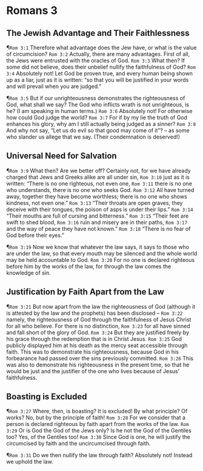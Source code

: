 # Romans 3

## The Jewish Advantage and Their Faithlessness
¶`Rom 3:1` Therefore what advantage does the Jew have, or what is the value of circumcision?
`Rom 3:2` Actually, there are many advantages. First of all, the Jews were entrusted with the oracles of God.
`Rom 3:3` What then? If some did not believe, does their unbelief nullify the faithfulness of God?
`Rom 3:4` Absolutely not! Let God be proven true, and every human being shown up as a liar, just as it is written: “so that you will be justified in your words and will prevail when you are judged.”

¶`Rom 3:5` But if our unrighteousness demonstrates the righteousness of God, what shall we say? The God who inflicts wrath is not unrighteous, is he? (I am speaking in human terms.)
`Rom 3:6` Absolutely not! For otherwise how could God judge the world?
`Rom 3:7` For if by my lie the truth of God enhances his glory, why am I still actually being judged as a sinner?
`Rom 3:8` And why not say, “Let us do evil so that good may come of it”? – as some who slander us allege that we say. (Their condemnation is deserved!)

## Universal Need for Salvation
¶`Rom 3:9` What then? Are we better off? Certainly not, for we have already charged that Jews and Greeks alike are all under sin,
`Rom 3:10` just as it is written: “There is no one righteous, not even one,
`Rom 3:11` there is no one who understands, there is no one who seeks God.
`Rom 3:12` All have turned away, together they have become worthless; there is no one who shows kindness, not even one.”
`Rom 3:13` “Their throats are open graves, they deceive with their tongues, the poison of asps is under their lips.”
`Rom 3:14` “Their mouths are full of cursing and bitterness.”
`Rom 3:15` “Their feet are swift to shed blood,
`Rom 3:16` ruin and misery are in their paths,
`Rom 3:17` and the way of peace they have not known.”
`Rom 3:18` “There is no fear of God before their eyes.”

¶`Rom 3:19` Now we know that whatever the law says, it says to those who are under the law, so that every mouth may be silenced and the whole world may be held accountable to God.
`Rom 3:20` For no one is declared righteous before him by the works of the law, for through the law comes the knowledge of sin.

## Justification by Faith Apart from the Law
¶`Rom 3:21` But now apart from the law the righteousness of God (although it is attested by the law and the prophets) has been disclosed –
`Rom 3:22` namely, the righteousness of God through the faithfulness of Jesus Christ for all who believe. For there is no distinction,
`Rom 3:23` for all have sinned and fall short of the glory of God.
`Rom 3:24` But they are justified freely by his grace through the redemption that is in Christ Jesus.
`Rom 3:25` God publicly displayed him at his death as the mercy seat accessible through faith. This was to demonstrate his righteousness, because God in his forbearance had passed over the sins previously committed.
`Rom 3:26` This was also to demonstrate his righteousness in the present time, so that he would be just and the justifier of the one who lives because of Jesus’ faithfulness.

## Boasting is Excluded
¶`Rom 3:27` Where, then, is boasting? It is excluded! By what principle? Of works? No, but by the principle of faith!
`Rom 3:28` For we consider that a person is declared righteous by faith apart from the works of the law.
`Rom 3:29` Or is God the God of the Jews only? Is he not the God of the Gentiles too? Yes, of the Gentiles too!
`Rom 3:30` Since God is one, he will justify the circumcised by faith and the uncircumcised through faith.

¶`Rom 3:31` Do we then nullify the law through faith? Absolutely not! Instead we uphold the law.

